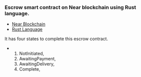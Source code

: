 ### Escrow smart contract on Near blockchain using Rust language.
  * [Near Blockchain](https://near.org/)  
  * [Rust Language](https://www.rust-lang.org/) 
  
It has four states to complete this escrow contract.  
- 1. NotInitiated,  
	2. AwaitingPayment,  
	3. AwaitingDelivery,  
	4. Complete, 
	
